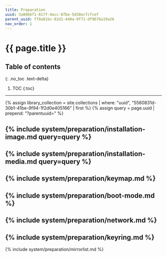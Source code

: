 ```yaml
---
title: Preparation
uuid: 3a8866f1-817f-4acc-87be-5d38ecfcfcef
parent_uuid: ff8a81bc-82d1-440a-9f71-df9676a19a26
nav_order: 1
---
```


# {{ page.title }}

## Table of contents
{: .no_toc .text-delta}

1. TOC
{:toc}

---

{% assign library_collection = site.collections | where: "uuid", "5560831d-30b1-41be-9f94-1f2d0e405166" | first %}
{% assign query = page.uuid | prepend: "?parentuuid=" %}

{% include system/preparation/installation-image.md query=query %}
---
{% include system/preparation/installation-media.md query=query %}
---
{% include system/preparation/keymap.md %}
---
{% include system/preparation/boot-mode.md %}
---
{% include system/preparation/network.md %}
---
{% include system/preparation/keyring.md %}
---
{% include system/preparation/mirrorlist.md %}
